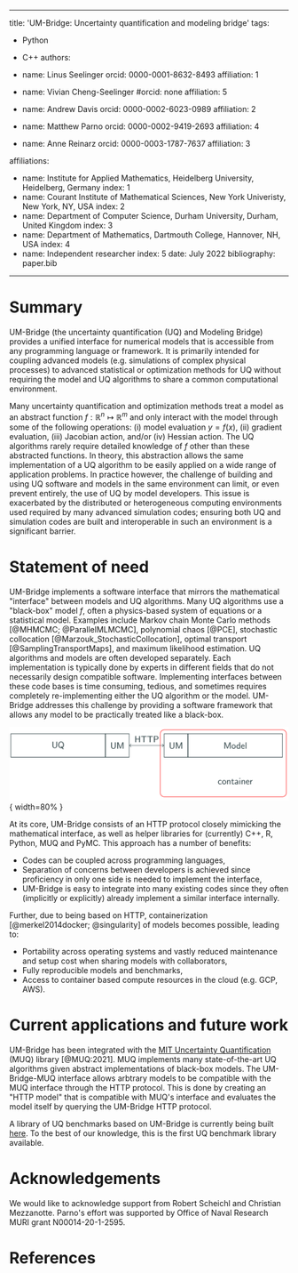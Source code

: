 
---
title: 'UM-Bridge: Uncertainty quantification and modeling bridge'
tags:
  - Python
  - C++
authors:
  - name: Linus Seelinger
    orcid: 0000-0001-8632-8493
    affiliation: 1

  - name: Vivian Cheng-Seelinger
    #orcid: none
    affiliation: 5

  - name: Andrew Davis
    orcid: 0000-0002-6023-0989
    affiliation: 2

  - name: Matthew Parno
    orcid: 0000-0002-9419-2693
    affiliation: 4

  - name: Anne Reinarz
    orcid: 0000-0003-1787-7637
    affiliation: 3

affiliations:
 - name: Institute for Applied Mathematics, Heidelberg University, Heidelberg, Germany
   index: 1
 - name: Courant Institute of Mathematical Sciences, New York Univeristy, New York, NY, USA
   index: 2
 - name: Department of Computer Science, Durham University, Durham, United Kingdom 
   index: 3
 - name: Department of Mathematics, Dartmouth College, Hannover, NH, USA 
   index: 4
 - name: Independent researcher
   index: 5
date: July 2022
bibliography: paper.bib

---

# Summary

UM-Bridge (the uncertainty quantification (UQ) and Modeling Bridge) provides a unified interface for numerical models that is accessible from any programming language or framework. It is primarily intended for coupling advanced models (e.g. simulations of complex physical processes) to advanced statistical or optimization methods for UQ without requiring the model and UQ algorithms to share a common computational environment.

Many uncertainty quantification and optimization methods treat a model as an abstract function $f: \mathbb{R}^{n} \mapsto \mathbb{R}^{m}$ and only interact with the model through some of the following operations: (i) model evaluation $y = f(x)$, (ii) gradient evaluation, (iii) Jacobian action, and/or (iv) Hessian action. The UQ algorithms rarely require detailed knowledge of $f$ other than these abstracted functions. In theory, this abstraction allows the same implementation of a UQ algorithm to be easily applied on a wide range of application problems. In practice however, the challenge of building and using UQ software and models in the same environment can limit, or even prevent entirely, the use of UQ by model developers. This issue is exacerbated by the distributed or heterogeneous computing environments used required by many advanced simulation codes; ensuring both UQ and simulation codes are built and interoperable in such an environment is a significant barrier.

# Statement of need

UM-Bridge implements a software interface that mirrors the mathematical "interface" between models and UQ algorithms. Many UQ algorithms use a "black-box" model $f$, often a physics-based system of equations or a statistical model. Examples include Markov chain Monte Carlo methods [@MHMCMC; @ParallelMLMCMC], polynomial chaos [@PCE], stochastic collocation [@Marzouk_StochasticCollocation], optimal transport [@SamplingTransportMaps], and maximum likelihood estimation. UQ algorithms and models are often developed separately. Each implementation is typically done by experts in different fields that do not necessarily design compatible software. Implementing interfaces between these code bases is time consuming, tedious, and sometimes requires completely re-implementing either the UQ algorithm or the model. UM-Bridge addresses this challenge by providing a software framework that allows any model to be practically treated like a black-box.

![UM-Bridge architecture.](umbridge-architecture.png){ width=80% }

At its core, UM-Bridge consists of an HTTP protocol closely mimicking the mathematical interface, as well as helper libraries for (currently) C++, R, Python, MUQ and PyMC. This approach has a number of benefits:

- Codes can be coupled across programming languages,
- Separation of concerns between developers is achieved since proficiency in only one side is needed to implement the interface,
- UM-Bridge is easy to integrate into many existing codes since they often (implicitly or explicitly) already implement a similar interface internally.

Further, due to being based on HTTP, containerization [@merkel2014docker; @singularity] of models becomes possible, leading to:

- Portability across operating systems and vastly reduced maintenance and setup cost when sharing models with collaborators,
- Fully reproducible models and benchmarks,
- Access to container based compute resources in the cloud (e.g. GCP, AWS).



# Current applications and future work

UM-Bridge has been integrated with the [MIT Uncertainty Quantification](muq.mit.edu) (MUQ) library [@MUQ:2021]. MUQ implements many state-of-the-art UQ algorithms given abstract implementations of black-box models. The UM-Bridge-MUQ interface allows arbtrary models to be compatible with the MUQ interface through the HTTP protocol. This is done by creating an "HTTP model" that is compatible with MUQ's interface and evaluates the model itself by querying the UM-Bridge HTTP protocol.

A library of UQ benchmarks based on UM-Bridge is currently being built [here](https://um-bridge-benchmarks.readthedocs.io/en/docs/). To the best of our knowledge, this is the first UQ benchmark library available.

# Acknowledgements
We would like to acknowledge support from Robert Scheichl and Christian Mezzanotte.   Parno's effort was supported by  Office of Naval Research MURI grant N00014-20-1-2595.



# References


